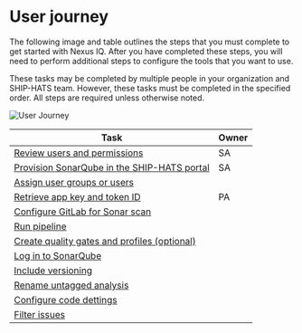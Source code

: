 # User journey

The following image and table outlines the steps that you must complete to get started with Nexus IQ. After you have completed these steps, you will need to perform additional steps to configure the tools that you want to use.

These tasks may be completed by multiple people in your organization and SHIP-HATS team. However, these tasks must be completed in the specified order. All steps are required unless otherwise noted. 

![User Journey](./images/user-journey-sonarqube.png)


|Task|Owner|
|---|---|
|[Review users and permissions](sonarqube/sonarqube-users-and-permissions)|SA|
|[Provision SonarQube in the SHIP-HATS portal](sonarqube/sonarqube-provision)|SA|
[Assign user groups or users](sonarqube/sonarqube-manage-users)|
[Retrieve app key and token ID]()|PA|
[Configure GitLab for Sonar scan]()|
[Run pipeline]()|
[Create quality gates and profiles (optional)]()|  
[Log in to SonarQube](sonarqube/sonarqube-log-in)|  
[Include versioning]()  |
[Rename untagged analysis]()|
[Configure code dettings]()|
[Filter issues]()|